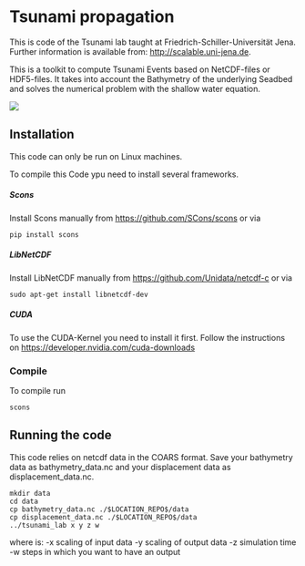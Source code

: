 # Tsunami propagation

This is code of the Tsunami lab taught at Friedrich-Schiller-Universität Jena.
Further information is available from: http://scalable.uni-jena.de.

This is a toolkit to compute Tsunami Events based on NetCDF-files or HDF5-files.
It takes into account the Bathymetry of the underlying Seadbed and solves the numerical problem with the shallow water equation.



![](https://github.com/Jolles-workm8/tsunami_projekt/blob/main/markdown/images/tsunami2.gif)

## Installation

This code can only be run on Linux machines.

To compile this Code ypu need to install several frameworks.

##### Scons
Install Scons manually from https://github.com/SCons/scons or via

    pip install scons

##### LibNetCDF
Install LibNetCDF manually from https://github.com/Unidata/netcdf-c or via

    sudo apt-get install libnetcdf-dev

##### CUDA
To use the CUDA-Kernel you need to install it first. Follow the instructions on https://developer.nvidia.com/cuda-downloads

### Compile
To compile run

    scons

## Running the code


This code relies on netcdf data in the COARS format. Save your bathymetry data as bathymetry_data.nc and your displacement data as displacement_data.nc.

    mkdir data
    cd data
    cp bathymetry_data.nc ./$LOCATION_REPO$/data
    cp displacement_data.nc ./$LOCATION_REPO$/data
    ../tsunami_lab x y z w

where is:
-x scaling of input data
-y scaling of output data
-z simulation time
-w steps in which you want to have an output
